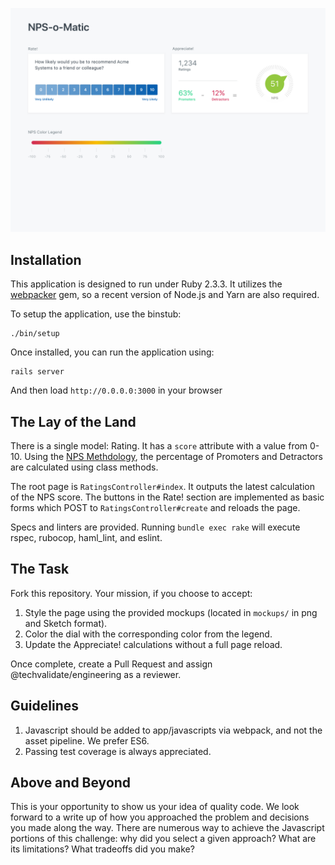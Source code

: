 ![mockup](mockups/nps-o-matic.png)

## Installation

This application is designed to run under Ruby 2.3.3. It utilizes the [webpacker](https://github.com/rails/webpacker) gem, so a recent version of Node.js and Yarn are also required.

To setup the application, use the binstub:

```
./bin/setup
```

Once installed, you can run the application using:

```
rails server
```

And then load `http://0.0.0.0:3000` in your browser

## The Lay of the Land

There is a single model: Rating. It has a `score` attribute with a value from 0-10. Using the [NPS Methdology](https://en.wikipedia.org/wiki/Net_Promoter), the percentage of Promoters and Detractors are calculated using class methods.

The root page is `RatingsController#index`. It outputs the latest calculation of the NPS score. The buttons in the Rate! section are implemented as basic forms which POST to `RatingsController#create` and reloads the page.

Specs and linters are provided. Running `bundle exec rake` will execute rspec, rubocop, haml_lint, and eslint.

## The Task

Fork this repository. Your mission, if you choose to accept:

1. Style the page using the provided mockups (located in `mockups/` in png and Sketch format).
2. Color the dial with the corresponding color from the legend.
3. Update the Appreciate! calculations without a full page reload.

Once complete, create a Pull Request and assign @techvalidate/engineering as a reviewer.

## Guidelines

1. Javascript should be added to app/javascripts via webpack, and not the asset pipeline. We prefer ES6.
2. Passing test coverage is always appreciated.


## Above and Beyond

This is your opportunity to show us your idea of quality code. We look forward to a write up of how you approached the problem and decisions you made along the way. There are numerous way to achieve the Javascript portions of this challenge: why did you select a given approach? What are its limitations? What tradeoffs did you make? 

